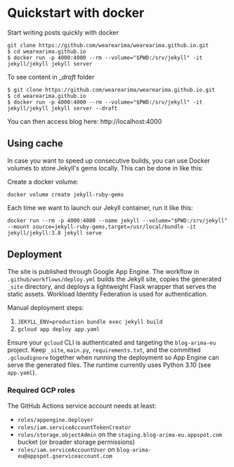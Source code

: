 # Quickstart with docker
Start writing posts quickly with docker

```
git clone https://github.com/wearearima/wearearima.github.io.git
$ cd wearearima.github.io
$ docker run -p 4000:4000 --rm --volume="$PWD:/srv/jekyll" -it jekyll/jekyll jekyll server
```

To see content in __draft_ folder
```
$ git clone https://github.com/wearearima/wearearima.github.io.git
$ cd wearearima.github.io
$ docker run -p 4000:4000 --rm --volume="$PWD:/srv/jekyll" -it jekyll/jekyll jekyll server --draft
```
You can then access blog here: http://localhost:4000

## Using cache

In case you want to speed up consecutive builds, you can use Docker volumes to store Jekyll's gems locally. This can be done in like this:

Create a docker volume:
```
docker volume create jekyll-ruby-gems
```
Each time we want to launch our Jekyll container, run it like this:
````
docker run --rm -p 4000:4000 --name jekyll --volume="$PWD:/srv/jekyll" --mount source=jekyll-ruby-gems,target=/usr/local/bundle -it jekyll/jekyll:3.8 jekyll serve
````

## Deployment

The site is published through Google App Engine. The workflow in `.github/workflows/deploy.yml` builds the Jekyll site, copies the generated `_site` directory, and deploys a lightweight Flask wrapper that serves the static assets. Workload Identity Federation is used for authentication.

Manual deployment steps:

1. `JEKYLL_ENV=production bundle exec jekyll build`
2. `gcloud app deploy app.yaml`

Ensure your `gcloud` CLI is authenticated and targeting the `blog-arima-eu` project. Keep `_site`, `main.py`, `requirements.txt`, and the committed `.gcloudignore` together when running the deployment so App Engine can serve the generated files. The runtime currently uses Python 3.10 (see `app.yaml`).

### Required GCP roles

The GitHub Actions service account needs at least:

- `roles/appengine.deployer`
- `roles/iam.serviceAccountTokenCreator`
- `roles/storage.objectAdmin` on the `staging.blog-arima-eu.appspot.com` bucket (or broader storage permissions)
- `roles/iam.serviceAccountUser` on `blog-arima-eu@appspot.gserviceaccount.com`

